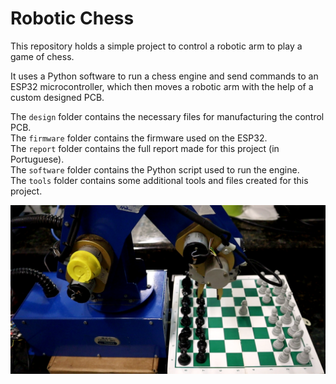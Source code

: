 # Robotic Chess

This repository holds a simple project to control a robotic arm to play a game of chess.

It uses a Python software to run a chess engine and send commands to an ESP32 microcontroller, which then moves a robotic arm with the help of a custom designed PCB.

The `design` folder contains the necessary files for manufacturing the control PCB.  
The `firmware` folder contains the firmware used on the ESP32.  
The `report` folder contains the full report made for this project (in Portuguese).  
The `software` folder contains the Python script used to run the engine.  
The `tools` folder contains some additional tools and files created for this project.

![Robotic Arm](report/TCC%20II/img/braco-tabuleiro.png)
